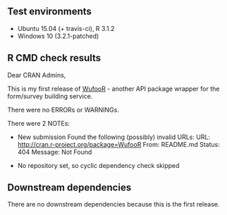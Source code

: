 ## Test environments
* Ubuntu 15.04 (+ travis-ci), R 3.1.2
* Windows 10 (3.2.1-patched)

## R CMD check results
Dear CRAN Admins, 

This is my first release of [WufooR](https://github.com/dmpe/WufooR) - another API package wrapper for the form/survey building service.

There were no ERRORs or WARNINGs. 

There were 2 NOTEs:

* New submission
Found the following (possibly) invalid URLs:
  URL: http://cran.r-project.org/package=WufooR
    From: README.md
    Status: 404
    Message: Not Found

* No repository set, so cyclic dependency check skipped

## Downstream dependencies
There are no downstream dependencies because this is the first release. 
